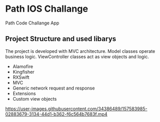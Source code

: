 # Path IOS Challange
Path Code Challange App

## Project Structure and used libarys
The project is developed with MVC architecture. Model classes operate business logic. ViewController classes act as view objects and logic.

- Alamofire
- Kingfisher
- RXSwift
- MVC
- Generic network request and response
- Extensions
- Custom view objects


https://user-images.githubusercontent.com/34386489/157583985-02883679-3134-44d1-b362-f6c564b7683f.mp4

